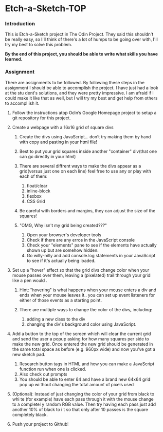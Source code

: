 # Etch-a-Sketch-TOP

### Introduction

This is Etch-a-Sketch project in The Odin Project. They said this shouldn't be
really easy, so I'll think of there's a lot of humps to be going over with, I'll
try my best to solve this problem.

<b>By the end of this project, you should be able to write what skills you have learned.</b>

### Assignment

There are assignments to be followed. By following these steps in the assignment
I should be able to accomplish the project. I have just had a look at the stu
dent's solutions, and they were pretty impressive. I am afraid if I could make
it like that as well, but I will try my best and get help from others to accompl
ish it.

1. Follow the instructions atop Odin’s Google Homepage project to setup a git repository for this project.

2. Create a webpage with a 16x16 grid of square divs
    
    1. Create the divs using JavaScript… don’t try making them by hand with copy and pasting in your html file!

    2. Best to put your grid squares inside another "container" div(that one can
    go directly in your html)

    3. There are several diffrent ways to make the divs appear as a grid(versus
    just one on each line) feel free to use any or play with each of them:
    
        1. float/clear
        2. inline-block
        3. flexbox
        4. CSS Grid

    4. Be careful with borders and margins, they can adjust the size of the 
    squares!

    5. "OMG, Why isn't my grid being created???"

        1. Open your browser's developer tools
        2. Check if there are any erros in the JavaScript console
        3. Check your "elements" pane to see if the elements have actually shown
        up but are somehow hidden.
        4. Go willy-nilly and add console.log statements in your JavaScript to
        see if it's actually being loaded.


3. Set up a "hover" effect so that the grid divs change color when your mouse
passes over them, leaving a (pixelated) trail through your grid like a pen would
.

    1. Hint: "hovering" is what happens when your mouse enters a div and ends
    when your mouse leaves it.. you can set up event listeners for either of 
    those events as a starting point.

    2. There are multiple ways to change the color of the divs, including:
        1. adding a new class to the div
        2. changing the div's background color using JavaScript.

4. Add a button to the top of the screen which will clear the current grid and
send the user a popup asking for how many squares per side to make the new grid.
Once entered the new grid should be generated in the same total space as before
(e.g. 960px wide) and now you've got a new sketch pad.

    1. Research button tags in HTML and how you can make a JavaScript function 
    run when one is clicked.
    2. Also check out prompts
    3. You should be able to enter 64 and have a brand new 64x64 grid pop up wi
    thout changing the total amount of pixels used 

5. (Optional): Instead of just changing the color of your grid from black to whi
te (for example) have each pass through it with the mouse change to a completel
y random RGB value. Then try having each pass just add another 10% of black to i
t so that only after 10 passes is the square completely black.

6. Push your project to Github!
